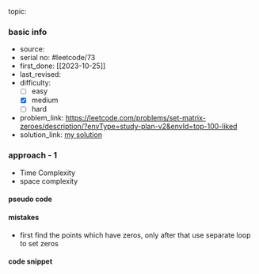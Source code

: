 topic:

### basic info
- source: 
- serial no: #leetcode/73 
- first_done: [[2023-10-25]]
- last_revised:
- difficulty:
	- [ ] easy
	- [x] medium
	- [ ] hard
- problem_link: https://leetcode.com/problems/set-matrix-zeroes/description/?envType=study-plan-v2&envId=top-100-liked
- solution_link: [my solution](https://github.com/shadow-1310/DSA_practice/blob/master/LeetCode/top_interview/matrix/73-set_matrix_zeros.py)

### approach - 1
- Time Complexity
- space complexity

#### pseudo code

#### mistakes
- first find the points which have zeros, only after that use separate loop to set zeros
#### code snippet
```python

```